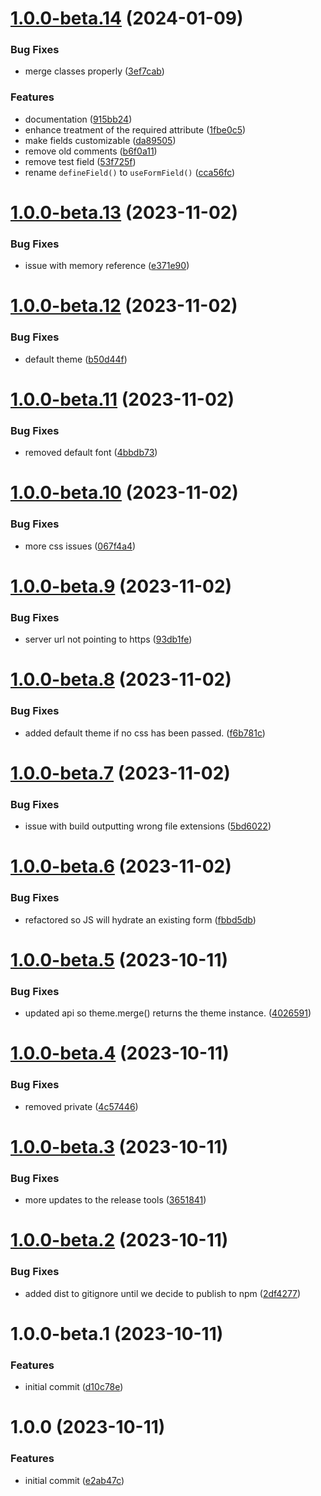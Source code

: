 # [1.0.0-beta.14](https://github.com/ActiveEngagement/listelixr-js/compare/v1.0.0-beta.13...v1.0.0-beta.14) (2024-01-09)


### Bug Fixes

* merge classes properly ([3ef7cab](https://github.com/ActiveEngagement/listelixr-js/commit/3ef7cab5e3c0a1b6fd4e890fed42ac0c25f6ba4f))


### Features

* documentation ([915bb24](https://github.com/ActiveEngagement/listelixr-js/commit/915bb24fb9fa37ac57d70d9538ac8ad21970882c))
* enhance treatment of the required attribute ([1fbe0c5](https://github.com/ActiveEngagement/listelixr-js/commit/1fbe0c52b6499091147220db04b31486b511424d))
* make fields customizable ([da89505](https://github.com/ActiveEngagement/listelixr-js/commit/da89505fdc6efa4b421fa04f3fddc34d31a8bf4a))
* remove old comments ([b6f0a11](https://github.com/ActiveEngagement/listelixr-js/commit/b6f0a11333c8293b6b086bf1a8879ec744aef102))
* remove test field ([53f725f](https://github.com/ActiveEngagement/listelixr-js/commit/53f725fee689b1fd5e4a389df7f999137f28c8c8))
* rename `defineField()` to `useFormField()` ([cca56fc](https://github.com/ActiveEngagement/listelixr-js/commit/cca56fceb6a474f09e343015d1f6e5baa134ee9f))

# [1.0.0-beta.13](https://github.com/ActiveEngagement/listelixr-js/compare/v1.0.0-beta.12...v1.0.0-beta.13) (2023-11-02)


### Bug Fixes

* issue with memory reference ([e371e90](https://github.com/ActiveEngagement/listelixr-js/commit/e371e90d376d1cb1fddb360f75dbaf21a349c2ba))

# [1.0.0-beta.12](https://github.com/ActiveEngagement/listelixr-js/compare/v1.0.0-beta.11...v1.0.0-beta.12) (2023-11-02)


### Bug Fixes

* default theme ([b50d44f](https://github.com/ActiveEngagement/listelixr-js/commit/b50d44f1c1a832a43341c17454cf07eb7915e6ba))

# [1.0.0-beta.11](https://github.com/ActiveEngagement/listelixr-js/compare/v1.0.0-beta.10...v1.0.0-beta.11) (2023-11-02)


### Bug Fixes

* removed default font ([4bbdb73](https://github.com/ActiveEngagement/listelixr-js/commit/4bbdb73722a0c19e1553704d25bdef4aa44e1949))

# [1.0.0-beta.10](https://github.com/ActiveEngagement/listelixr-js/compare/v1.0.0-beta.9...v1.0.0-beta.10) (2023-11-02)


### Bug Fixes

* more css issues ([067f4a4](https://github.com/ActiveEngagement/listelixr-js/commit/067f4a4bc060491f6d2861d6e8b904a19d0267b6))

# [1.0.0-beta.9](https://github.com/ActiveEngagement/listelixr-js/compare/v1.0.0-beta.8...v1.0.0-beta.9) (2023-11-02)


### Bug Fixes

* server url not pointing to https ([93db1fe](https://github.com/ActiveEngagement/listelixr-js/commit/93db1fe190e17e37cd4dfdbed462391cb7515085))

# [1.0.0-beta.8](https://github.com/ActiveEngagement/listelixr-js/compare/v1.0.0-beta.7...v1.0.0-beta.8) (2023-11-02)


### Bug Fixes

* added default theme if no css has been passed. ([f6b781c](https://github.com/ActiveEngagement/listelixr-js/commit/f6b781c9dc0c70e9af3ecc079bf856d45f86004f))

# [1.0.0-beta.7](https://github.com/ActiveEngagement/listelixr-js/compare/v1.0.0-beta.6...v1.0.0-beta.7) (2023-11-02)


### Bug Fixes

* issue with build outputting wrong file extensions ([5bd6022](https://github.com/ActiveEngagement/listelixr-js/commit/5bd60226e094dd55db7aabc52436418d805080ad))

# [1.0.0-beta.6](https://github.com/ActiveEngagement/listelixr-js/compare/v1.0.0-beta.5...v1.0.0-beta.6) (2023-11-02)


### Bug Fixes

* refactored so JS will hydrate an existing form ([fbbd5db](https://github.com/ActiveEngagement/listelixr-js/commit/fbbd5db215784d79d6c1a7bf73a0be67694089e8))

# [1.0.0-beta.5](https://github.com/ActiveEngagement/listelixr-js/compare/v1.0.0-beta.4...v1.0.0-beta.5) (2023-10-11)


### Bug Fixes

* updated api so theme.merge() returns the theme instance. ([4026591](https://github.com/ActiveEngagement/listelixr-js/commit/40265913bcc6009172d9d65ce03a1dd234a1883f))

# [1.0.0-beta.4](https://github.com/ActiveEngagement/listelixr-js/compare/v1.0.0-beta.3...v1.0.0-beta.4) (2023-10-11)


### Bug Fixes

* removed private ([4c57446](https://github.com/ActiveEngagement/listelixr-js/commit/4c5744677c2250759c58218a090c5f07e72e10ef))

# [1.0.0-beta.3](https://github.com/ActiveEngagement/listelixr-js/compare/v1.0.0-beta.2...v1.0.0-beta.3) (2023-10-11)


### Bug Fixes

* more updates to the release tools ([3651841](https://github.com/ActiveEngagement/listelixr-js/commit/3651841aec3bc8480e35aea3878745bf03552318))

# [1.0.0-beta.2](https://github.com/ActiveEngagement/listelixr-js/compare/v1.0.0-beta.1...v1.0.0-beta.2) (2023-10-11)


### Bug Fixes

* added dist to gitignore until we decide to publish to npm ([2df4277](https://github.com/ActiveEngagement/listelixr-js/commit/2df4277adb7b1fca603d816f22f3bd825625efae))

# 1.0.0-beta.1 (2023-10-11)


### Features

* initial commit ([d10c78e](https://github.com/ActiveEngagement/listelixr-js/commit/d10c78efa55db20ae9d332df52d4ff2bb8ebc245))

# 1.0.0 (2023-10-11)


### Features

* initial commit ([e2ab47c](https://github.com/ActiveEngagement/listelixr-js/commit/e2ab47cb80f8128719ad992ea92cacbd78591fa0))
